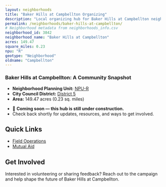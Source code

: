```yaml
---
layout: neighborhoods
title: "Baker Hills at Campbellton Organizing"
description: "Local organizing hub for Baker Hills at Campbellton neighborhood. Connect with field operations, mutual aid, and community organizing efforts."
permalink: /neighborhoods/baker-hills-at-campbellton/
# Neighborhood metadata from neighborhoods_info.csv
neighborhood_id: 3842
neighborhood_name: "Baker Hills at Campbellton"
acres: 149.47
square_miles: 0.23
npu: "R"
geotype: "Neighborhood"
oldname: "Campbellton"
---
```


### **Baker Hills at Campbellton: A Community Snapshot**

  * **Neighborhood Planning Unit:** [NPU-R](https://www.atlantaga.gov/government/departments/city-planning/neighborhood-planning-units/neighborhood-and-npu-contacts)
  * **City Council District:** [District 5](https://citycouncil.atlantaga.gov/council-members)
  * **Area:** 149.47 acres (0.23 sq. miles)

- 🚧 **Coming soon — this hub is still under construction.**
- Check back shortly for updates, resources, and ways to get involved.

## Quick Links

- [Field Operations](./field-ops/)
- [Mutual Aid](./mutual-aid/)

## Get Involved

Interested in volunteering or sharing feedback? Reach out to the campaign and help shape the future of Baker Hills at Campbellton.
